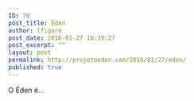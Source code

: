```yaml
---
ID: 78
post_title: Éden
author: lfigaro
post_date: 2016-01-27 16:39:27
post_excerpt: ""
layout: post
permalink: http://projetoeden.com/2016/01/27/eden/
published: true
---
```

O Éden é...
